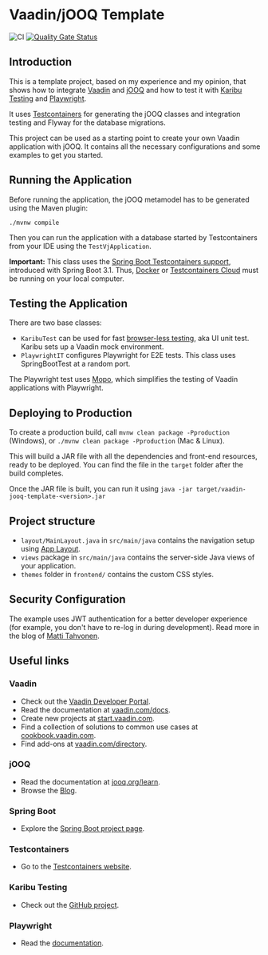 # Vaadin/jOOQ Template
![CI](https://github.com/martinellich/vaadin-jooq-template/actions/workflows/build.yml/badge.svg)
[![Quality Gate Status](https://sonarcloud.io/api/project_badges/measure?project=martinellich_vaadin-jooq-template&metric=alert_status)](https://sonarcloud.io/summary/new_code?id=martinellich_vaadin-jooq-template)

## Introduction

This is a template project, based on my experience and my opinion, that shows how to  integrate [Vaadin](https://vaadin.com) and
[jOOQ](https://jooq.org) and how to test it with [Karibu Testing](https://github.com/mvysny/karibu-testing) and [Playwright](https://playwright.dev).

It uses [Testcontainers](https://testcontainers.com) for generating the jOOQ classes and integration testing and Flyway for the database 
migrations.

This project can be used as a starting point to create your own Vaadin application with jOOQ.
It contains all the necessary configurations and some examples to get you started.

## Running the Application

Before running the application, the jOOQ metamodel has to be generated using the Maven plugin:

    ./mvnw compile

Then you can run the application with a database started by Testcontainers from your IDE using the `TestVjApplication`.

**Important:**
This class uses the [Spring Boot Testcontainers support](https://spring.io/blog/2023/06/23/improved-testcontainers-support-in-spring-boot-3-1/), introduced with Spring Boot 3.1.
Thus, [Docker](https://www.docker.com) or [Testcontainers Cloud](https://testcontainers.com/cloud/) must be running on your local computer.

## Testing the Application

There are two base classes:

- `KaribuTest` can be used for fast [browser-less testing](https://mvysny.github.io/browserless-web-testing/), aka UI unit test. Karibu sets up a Vaadin mock environment.
- `PlaywrightIT` configures Playwright for E2E tests. This class uses SpringBootTest at a random port.

The Playwright test uses [Mopo](https://github.com/viritin/mopo), which simplifies the testing of Vaadin applications with Playwright.

## Deploying to Production

To create a production build, call `mvnw clean package -Pproduction` (Windows), 
or `./mvnw clean package -Pproduction` (Mac & Linux).

This will build a JAR file with all the dependencies and front-end resources, ready to be deployed. You can find 
the file in the `target` folder after the build completes.

Once the JAR file is built, you can run it using `java -jar target/vaadin-jooq-template-<version>.jar`

## Project structure

- `layout/MainLayout.java` in `src/main/java` contains the navigation setup using [App Layout](https://vaadin.com/docs/components/app-layout).
- `views` package in `src/main/java` contains the server-side Java views of your application.
- `themes` folder in `frontend/` contains the custom CSS styles.

## Security Configuration

The example uses JWT authentication for a better developer experience (for example, you don't have to re-log in during
development).
Read more in the blog of [Matti Tahvonen](https://vaadin.com/blog/jwt-authentication-with-vaadin-flow-for-better-developer-and-user-experience).

## Useful links

### Vaadin

- Check out the [Vaadin Developer Portal](https://vaadin.com/developers).
- Read the documentation at [vaadin.com/docs](https://vaadin.com/docs).
- Create new projects at [start.vaadin.com](https://start.vaadin.com/).
- Find a collection of solutions to common use cases at [cookbook.vaadin.com](https://cookbook.vaadin.com/).
- Find add-ons at [vaadin.com/directory](https://vaadin.com/directory).

### jOOQ

- Read the documentation at [jooq.org/learn](https://www.jooq.org/learn/).
- Browse the [Blog](https://blog.jooq.org).

### Spring Boot

- Explore the [Spring Boot project page](https://spring.io/projects/spring-boot/).

### Testcontainers

- Go to the [Testcontainers website](https://testcontainers.com).

### Karibu Testing

- Check out the [GitHub project](https://github.com/mvysny/karibu-testing).

### Playwright

- Read the [documentation](https://playwright.dev).
